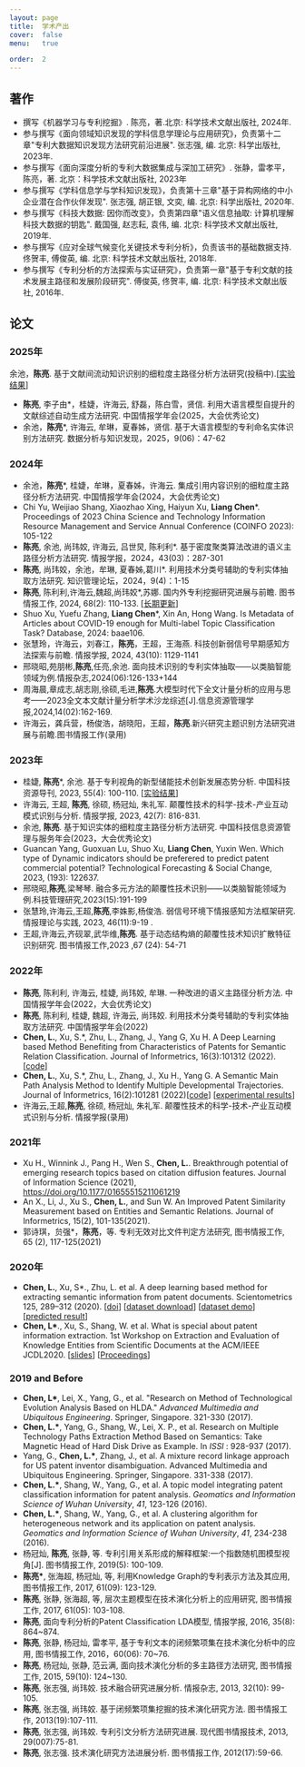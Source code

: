 ```yaml
---
layout: page
title:  学术产出
cover:  false
menu:   true

order:  2
---
```

## 著作
* 撰写《机器学习与专利挖掘》. 陈亮，著.北京: 科学技术文献出版社, 2024年.
* 参与撰写《面向领域知识发现的学科信息学理论与应用研究》，负责第十二章"专利大数据知识发现方法研究前沿进展".  张志强, 编. 北京: 科学出版社, 2023年.
* 参与撰写《面向深度分析的专利大数据集成与深加工研究》. 张静，雷孝平，陈亮，著. 北京：科学技术文献出版社, 2023年
* 参与撰写《学科信息学与学科知识发现》，负责第十三章"基于异构网络的中小企业潜在合作伙伴发现".  张志强, 胡正银, 文奕, 编. 北京: 科学出版社, 2020年.
* 参与撰写《科技大数据: 因你而改变》，负责第四章"语义信息抽取: 计算机理解科技大数据的钥匙".  戴国强, 赵志耘, 袁伟, 编. 北京: 科学技术文献出版社, 2019年.
* 参与撰写《应对全球气候变化关键技术专利分析》，负责该书的基础数据支持.  佟贺丰, 傅俊英, 编. 北京: 科学技术文献出版社, 2018年.
* 参与撰写《专利分析的方法探索与实证研究》，负责第一章"基于专利文献的技术发展主路径和发展阶段研究". 傅俊英, 佟贺丰, 编. 北京: 科学技术文献出版社, 2016年. 

## 论文
### **2025年**
余池，**陈亮**. 基于文献间流动知识识别的细粒度主路径分析方法研究(投稿中).[[实验结果](https://awesome-patent-mining.github.io/fine-grained-MPA-paper/)]
* **陈亮**,  李子由*，桂婕，许海云, 舒磊，陈白雪，贤信. 利用大语言模型自提升的文献综述自动生成方法研究. 中国情报学年会(2025，大会优秀论文)
* 余池，**陈亮***,  许海云, 牟琳，夏春姊，贤信. 基于大语言模型的专利命名实体识别方法研究. 数据分析与知识发现，2025，9(06)：47-62
### **2024年**
* 余池，**陈亮***, 桂婕，牟琳，夏春姊，许海云. 集成引用内容识别的细粒度主路径分析方法研究. 中国情报学年会(2024，大会优秀论文)
* Chi Yu, Weijiao Shang, Xiaozhao Xing, Haiyun Xu, **Liang Chen***. Proceedings of 2023 China Science and Technology Information Resource Management and Service Annual Conference (COINFO 2023): 105-122
* **陈亮**, 余池, 尚玮姣, 许海云, 吕世炅, 陈利利*. 基于密度聚类算法改进的语义主路径分析方法研究. 情报学报，2024，43(03)：287-301
* **陈亮**,  尚玮姣，余池，牟琳, 夏春姊,葛川*. 利用技术分类号辅助的专利实体抽取方法研究. 知识管理论坛，2024，9(4)：1-15
* **陈亮**, 陈利利,许海云,魏超,尚玮姣*,苏娜. 国内外专利挖掘研究进展与前瞻. 图书情报工作,  2024, 68(2): 110-133. [[长期更新](https://awesome-patent-mining.github.io/PatentMiningSurvey-paper/)]
* Shuo Xu, Yuefu Zhang, **Liang Chen***, Xin An, Hong Wang. Is Metadata of Articles about COVID-19 enough for Multi-label Topic Classification Task? Database, 2024: baae106.
* 张慧玲，许海云，刘春江，**陈亮**，王超，王海燕. 科技创新弱信号早期感知方法探索与前瞻. 情报学报, 2024, 43(10): 1129-1141
* 邢晓昭,苑朋彬,**陈亮**,任亮,余池. 面向技术识别的专利实体抽取——以类脑智能领域为例.情报杂志,2024(06):126-133+144
* 周海晨,章成志,胡志刚,徐硕,毛进,**陈亮**.大模型时代下全文计量分析的应用与思考——2023全文本文献计量分析学术沙龙综述[J].信息资源管理学报,2024,14(02):162-169. 
* 许海云，龚兵营，杨俊浩，胡晓阳，王超，**陈亮**.新兴研究主题识别方法研究进展与前瞻.图书情报工作(录用)
### **2023年**
* 桂婕, **陈亮***, 余池. 基于专利视角的新型储能技术创新发展态势分析. 中国科技资源导刊, 2023, 55(4): 100-110. [[实验结果](https://awesome-patent-mining.github.io/energyStorage-paper/)]
* 许海云, 王超, **陈亮**, 徐硕, 杨冠灿, 朱礼军. 颠覆性技术的科学-技术-产业互动模式识别与分析. 情报学报, 2023, 42(7): 816-831. 
* 余池, **陈亮**. 基于知识实体的细粒度主路径分析方法研究. 中国科技信息资源管理与服务年会(2023，大会优秀论文)
* Guancan Yang, Guoxuan Lu, Shuo Xu, **Liang Chen**, Yuxin Wen. Which type of Dynamic indicators should be preferered to predict patent commercial potential? Technological Forecasting & Social Change, 2023, (193): 122637. 
* 邢晓昭,**陈亮**,梁琴琴. 融合多元方法的颠覆性技术识别——以类脑智能领域为例.科技管理研究,2023(15):191-199
* 张慧玲,许海云,王超,**陈亮**,李姝影,杨俊浩. 弱信号环境下情报感知方法框架研究. 情报理论与实践, 2023, 46(11):9-19 .
* 王超,许海云,齐砚翠,武华维,**陈亮**. 基于动态结构熵的颠覆性技术知识扩散特征识别研究. 图书情报工作,2023 ,67 (24): 54-71 
### **2022年**
* **陈亮**, 陈利利, 许海云, 桂婕, 尚玮姣, 牟琳. 一种改进的语义主路径分析方法. 中国情报学年会(2022，大会优秀论文)
* **陈亮**, 陈利利, 桂婕, 魏超, 许海云, 尚玮姣. 利用技术分类号辅助的专利实体抽取方法研究. 中国情报学年会(2022)
* **Chen, L.**, Xu, S.*, Zhu, L., Zhang, J., Yang G, Xu H.  A Deep Learning based Method Benefiting from Characteristics of Patents for Semantic Relation Classification. Journal of Informetrics, 16(3):101312 (2022). [[code](https://github.com/awesome-patent-mining/BiGRU-HAN-GCN)]
* **Chen, L.**, Xu, S.*, Zhu, L., Zhang, J., Xu H., Yang G.  A Semantic Main Path Analysis Method to Identify Multiple Developmental Trajectories. Journal of Informetrics, 16(2):101281 (2022)[[code](https://github.com/awesome-patent-mining/sMPA-documentation)] [[experimental results](https://awesome-patent-mining.github.io/sMPA-paper/)]
* 许海云,王超,**陈亮**, 徐硕, 杨冠灿, 朱礼军. 颠覆性技术的科学-技术-产业互动模式识别与分析. 情报学报(录用)
### **2021年**
* Xu H., Winnink J., Pang H., Wen S., **Chen, L.**. Breakthrough potential of emerging research topics based on citation diffusion features. Journal of Information Science (2021), https://doi.org/10.1177/01655515211061219
* An X., Li, J., Xu S., **Chen, L.**, and Sun W. An Improved Patent Similarity Measurement based on Entities and Semantic Relations. Journal of Informetrics, 15(2), 101-135(2021).
* 郭诗琪，贠强\*，**陈亮**，等. 专利无效对比文件判定方法研究, 图书情报工作, 65 (2), 117-125(2021)  
### **2020年**
* **Chen, L.**, Xu, S*., Zhu, L. et al. A deep learning based method for  extracting semantic information from patent documents. Scientometrics  125, 289–312 (2020).  [[doi](https://doi.org/10.1007/s11192-020-03634-y)] [[dataset download](https://github.com/awesome-patent-mining/TFH_Annotated_Dataset)] [[dataset demo](http://121.36.92.58:8001)]  [[predicted result](http://121.36.92.58:8002)]
* **Chen, L\***., Xu, S., Shang, W. et al. What is special about patent information extraction. 1st Workshop on Extraction and Evaluation of Knowledge Entities from Scientific Documents at the ACM/IEEE JCDL2020. [[slides](https://eeke2020.github.io/slides/Patent%20information%20extraction.pdf)] [[Proceedings](http://ceur-ws.org/Vol-2658/)]

### **2019 and Before**
* **Chen, L\***, Lei, X., Yang, G., et al. "Research on Method of Technological Evolution Analysis Based on HLDA." *Advanced Multimedia and Ubiquitous Engineering*. Springer, Singapore. 321-330 (2017).
* **Chen, L.\***, Yang, G., Shang, W., Lei, X. P., et al. Research on Multiple Technology Paths Extraction Method Based on Semantics: Take Magnetic Head of Hard Disk Drive as Example. In *ISSI* : 928-937 (2017).
* Yang, G., **Chen, L.\***, Zhang, J., et al. A mixture record linkage approach for US patent inventor disambiguation. Advanced Multimedia and Ubiquitous Engineering. Springer, Singapore. 331-338 (2017).
* **Chen, L.\***, Shang, W., Yang, G., et al. A topic model integrating patent classification information for patent analysis. *Geomatics and Information Science of Wuhan University*, *41*, 123-126 (2016).
* **Chen, L.\***, Shang, W., Yang, G., et al. A clustering algorithm for heterogeneous network and its application on patent analysis. *Geomatics and Information Science of Wuhan University*, *41*, 234-238 (2016).
* 杨冠灿, **陈亮**, 张静, 等. 专利引用关系形成的解释框架:一个指数随机图模型视角[J]. 图书情报工作, 2019(5): 100-109.
* **陈亮\***, 张海超, 杨冠灿, 等, 利用Knowledge Graph的专利表示方法及其应用, 图书情报工作, 2017, 61(09): 123-129.
* **陈亮**, 张静, 张海超, 等, 层次主题模型在技术演化分析上的应用研究, 图书情报工作, 2017, 61(05): 103-108.
* **陈亮**, 面向专利分析的Patent Classification LDA模型, 情报学报, 2016, 35(8): 864~874.
* **陈亮**, 张静, 杨冠灿, 雷孝平, 基于专利文本的闭频繁项集在技术演化分析中的应用, 图书情报工作, 2016，60(06): 70~76.
* **陈亮**, 杨冠灿, 张静, 范云满, 面向技术演化分析的多主路径方法研究, 图书情报工作, 2015, 59(10): 124~130.
* **陈亮**, 张志强, 尚玮姣. 技术融合研究进展分析. 情报杂志, 2013, 32(10): 99-105.
* **陈亮**, 张志强, 尚玮姣. 基于闭频繁项集挖掘的技术演化研究方法. 图书情报工作, 2013(19):107-111.
* **陈亮**, 张志强, 尚玮姣. 专利引文分析方法研究进展. 现代图书情报技术, 2013, 29(007):75-81.
* **陈亮**, 张志强. 技术演化研究方法进展分析. 图书情报工作, 2012(17):59-66.





